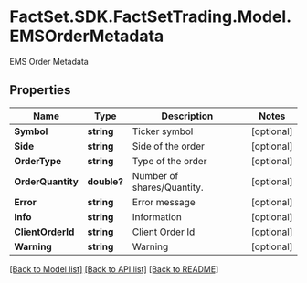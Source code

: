# FactSet.SDK.FactSetTrading.Model.EMSOrderMetadata
EMS Order Metadata

## Properties

Name | Type | Description | Notes
------------ | ------------- | ------------- | -------------
**Symbol** | **string** | Ticker symbol | [optional] 
**Side** | **string** | Side of the order | [optional] 
**OrderType** | **string** | Type of the order | [optional] 
**OrderQuantity** | **double?** | Number of shares/Quantity. | [optional] 
**Error** | **string** | Error message | [optional] 
**Info** | **string** | Information | [optional] 
**ClientOrderId** | **string** | Client Order Id | [optional] 
**Warning** | **string** | Warning | [optional] 

[[Back to Model list]](../README.md#documentation-for-models) [[Back to API list]](../README.md#documentation-for-api-endpoints) [[Back to README]](../README.md)

